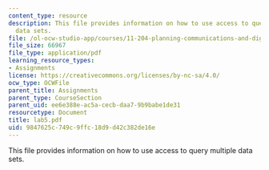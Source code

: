 ```yaml
---
content_type: resource
description: This file provides information on how to use access to query multiple
  data sets.
file: /ol-ocw-studio-app/courses/11-204-planning-communications-and-digital-media-fall-2004/9847625c749c9ffc18d9d42c382de16e_lab5.pdf
file_size: 66967
file_type: application/pdf
learning_resource_types:
- Assignments
license: https://creativecommons.org/licenses/by-nc-sa/4.0/
ocw_type: OCWFile
parent_title: Assignments
parent_type: CourseSection
parent_uid: ee6e388e-ac5a-cecb-daa7-9b9babe1de31
resourcetype: Document
title: lab5.pdf
uid: 9847625c-749c-9ffc-18d9-d42c382de16e
---
```

This file provides information on how to use access to query multiple data sets.